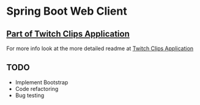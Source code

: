 # Spring Boot Web Client

## [Part of Twitch Clips Application](https://github.com/IvanLepi/twitchclips)

For more info look at the more detailed readme at [Twitch Clips Application](https://github.com/IvanLepi/twitchclips)
## TODO
  * Implement Bootstrap
  * Code refactoring
  * Bug testing
